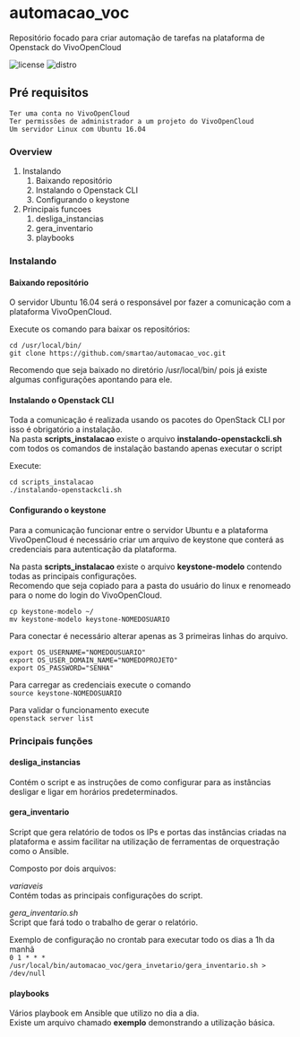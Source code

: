 # automacao_voc
Repositório focado para criar automação de tarefas na plataforma de Openstack do VivoOpenCloud

  
![license](https://img.shields.io/aur/license/yaourt.svg?longCache=true&style=popout-square)
![distro](https://img.shields.io/badge/ubuntu-16.04-805AFF.svg?longCache=true&style=popout-square)

## Pré requisitos

```
Ter uma conta no VivoOpenCloud
Ter permissões de administrador a um projeto do VivoOpenCloud
Um servidor Linux com Ubuntu 16.04
```

### Overview

1. Instalando
   1. Baixando repositório
   1. Instalando o Openstack CLI 
   1. Configurando o keystone 
1. Principais funcoes
   1. desliga_instancias
   1. gera_inventario
   1. playbooks

### Instalando

#### Baixando repositório

O servidor Ubuntu 16.04 será o responsável por fazer a comunicação com a plataforma VivoOpenCloud.

Execute os comando para baixar os repositórios:

```
cd /usr/local/bin/ 
git clone https://github.com/smartao/automacao_voc.git
```

Recomendo que seja baixado no diretório /usr/local/bin/ pois já existe algumas configurações apontando para ele.

#### Instalando o Openstack CLI 

Toda a comunicação é realizada usando os pacotes do OpenStack CLI por isso é obrigatório a instalação.  
Na pasta **scripts_instalacao** existe o arquivo **instalando-openstackcli.sh** com todos os comandos de instalação bastando apenas executar o script

Execute:

```
cd scripts_instalacao
./instalando-openstackcli.sh
```

#### Configurando o keystone 

Para a comunicação funcionar entre o servidor Ubuntu e a plataforma VivoOpenCloud é necessário criar um arquivo de keystone que conterá as credenciais para autenticação da plataforma.

Na pasta **scripts_instalacao** existe o arquivo **keystone-modelo** contendo todas as principais configurações.  
Recomendo que seja copiado para a pasta do usuário do linux e renomeado para o nome do login do VivoOpenCloud.

```
cp keystone-modelo ~/
mv keystone-modelo keystone-NOMEDOSUARIO
```

Para conectar é necessário alterar apenas as 3 primeiras linhas do arquivo.

```
export OS_USERNAME="NOMEDOUSUARIO"
export OS_USER_DOMAIN_NAME="NOMEDOPROJETO"
export OS_PASSWORD="SENHA"
```
 
Para carregar as credenciais execute o comando  
`source keystone-NOMEDOSUARIO`

Para validar o funcionamento execute  
`openstack server list`

### Principais funções

#### desliga_instancias

Contém o script e as instruções de como configurar para as instâncias desligar e ligar em horários predeterminados.

#### gera_inventario

Script que gera relatório de todos os IPs e portas das instâncias criadas na plataforma e assim facilitar na utilização de ferramentas de orquestração como o Ansible.

Composto por dois arquivos:

*variaveis*  
Contém todas as principais configurações do script.

*gera_inventario.sh*  
Script que fará todo o trabalho de gerar o relatório.

Exemplo de configuração no crontab para executar todo os dias a 1h da manhã  
`0 1 * * * /usr/local/bin/automacao_voc/gera_invetario/gera_inventario.sh > /dev/null`

#### playbooks

Vários playbook em Ansible que utilizo no dia a dia.  
Existe um arquivo chamado **exemplo** demonstrando a utilização básica.

